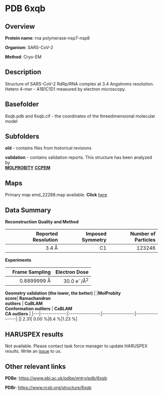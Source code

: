 # PDB 6xqb

## Overview

**Protein name**: rna polymerase-nsp7-nsp8

**Organism**: SARS-CoV-2

**Method**: Cryo-EM

## Description

Structure of SARS-CoV-2 RdRp/RNA complex at 3.4 Angstroms resolution. Hetero 4-mer - A1B1C1D1 measured by electron microscopy.

## Basefolder

6xqb.pdb and 6xqb.cif - the coordinates of the threedimensional molecular model

## Subfolders



**old** - contains files from historical revisions

**validation** - contains validation reports. This structure has been analyzed by <br>  [**MOLPROBITY**](https://github.com/thorn-lab/coronavirus_structural_task_force/tree/master/pdb/rna_polymerase-nsp7-nsp8/SARS-CoV-2/6xqb/validation/molprobity)   [**CCPEM**](https://github.com/thorn-lab/coronavirus_structural_task_force/tree/master/pdb/rna_polymerase-nsp7-nsp8/SARS-CoV-2/6xqb/validation/ccpem-validation) 



## Maps

Primary map emd_22288.map available. **Click** [here](http://ftp.wwpdb.org/pub/emdb/structures/EMD-22288/map/) 

## Data Summary
**Reconstruction Quality and Method**

|   | Reported Resolution | Imposed Symmetry | Number of Particles |
|---|-------------:|----------------:|--------------:|
|   |3.4 Å|C1|123246|

**Experiments**

|   | Frame Sampling | Electron Dose |
|---|-------------:|----------------:|
|   |0.8899999 Å|30.0 e<sup>-</sup>/Å<sup>2</sup>|

**Geometry validation (the lower, the better)**
|   |**MolProbity<br>score**| **Ramachandran<br>outliers** | **CaBLAM<br>Conformation outliers** | **CaBLAM<br>CA outliers** |
|---|-------------:|----------------:|----------------:|----------------:|
||  2.31|  0.00 %|6.4 %|1.23 %|

## HARUSPEX results

Not available. Please contact task force manager to update HARUSPEX results. Write an [issue](https://github.com/thorn-lab/coronavirus_structural_task_force/issues) to us.

## Other relevant links 
**PDBe**:  https://www.ebi.ac.uk/pdbe/entry/pdb/6xqb
 
**PDBr**: https://www.rcsb.org/structure/6xqb 
